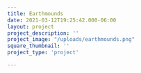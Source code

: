 ```yaml
---
title: Earthmounds
date: 2021-03-12T19:25:42.000-06:00
layout: project
project_description: ''
project_image: "/uploads/earthmounds.png"
square_thumbnail: ''
project_type: 'project'

---
```

